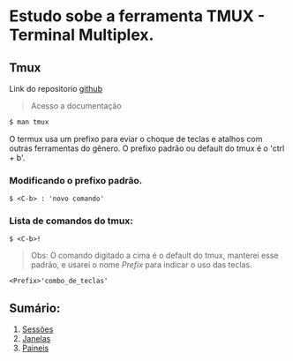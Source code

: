 # Estudo sobe a ferramenta TMUX - Terminal Multiplex.

## Tmux 

Link do repositorio [github](https://github.com/tmux)

> Acesso a documentação

```bash
$ man tmux
```

O termux usa um prefixo para eviar o choque de teclas e atalhos com outras ferramentas do gênero. 
O prefixo padrão ou default do tmux é o <C-b> 'ctrl + b'.

### Modificando o prefixo padrão. 

```
$ <C-b> : 'novo comando'
```

### Lista de comandos do tmux:
 
```
$ <C-b>!
```

> Obs: O comando digitado a cima é o default do tmux, manterei esse padrão, e usarei o nome *Prefix* para indicar o uso das teclas.

```tmux
<Prefix>'combo_de_teclas'
```

## Sumário: 

1. [Sessões](./Comandos_Session.md)
2. [Janelas](./Comandos_Windows.md)
3. [Paineis](./Comandos_Panel.md)
